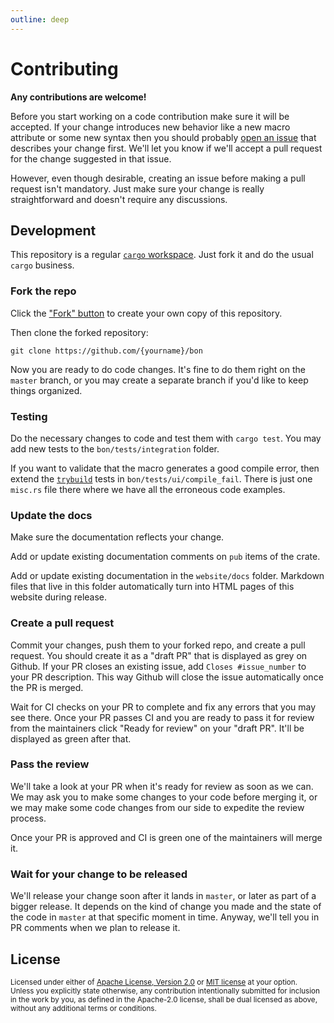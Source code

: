 ```yaml
---
outline: deep
---
```

# Contributing

**Any contributions are welcome!**

Before you start working on a code contribution make sure it will be accepted. If your change introduces new behavior like a new macro attribute or some new syntax then you should probably [open an issue](https://github.com/elastio/bon/issues) that describes your change first. We'll let you know if we'll accept a pull request for the change suggested in that issue.

However, even though desirable, creating an issue before making a pull request isn't mandatory. Just make sure your change is really straightforward and doesn't require any discussions.

## Development

This repository is a regular [`cargo` workspace](https://doc.rust-lang.org/book/ch14-03-cargo-workspaces.html). Just fork it and do the usual `cargo` business.

### Fork the repo

Click the ["Fork" button](https://github.com/elastio/bon/fork) to create your own copy of this repository.

Then clone the forked repository:

```
git clone https://github.com/{yourname}/bon
```

Now you are ready to do code changes. It's fine to do them right on the `master` branch, or you may create a separate branch if you'd like to keep things organized.

### Testing

Do the necessary changes to code and test them with `cargo test`. You may add new tests to the `bon/tests/integration` folder.

If you want to validate that the macro generates a good compile error, then extend the [`trybuild`](https://docs.rs/trybuild/latest/trybuild/) tests in `bon/tests/ui/compile_fail`. There is just one `misc.rs` file there where we have all the erroneous code examples.

### Update the docs

Make sure the documentation reflects your change.

Add or update existing documentation comments on `pub` items of the crate.

Add or update existing documentation in the `website/docs` folder. Markdown files that live in this folder automatically turn into HTML pages of this website during release.

### Create a pull request

Commit your changes, push them to your forked repo, and create a pull request. You should create it as a "draft PR" that is displayed as grey on Github. If your PR closes an existing issue, add `Closes #issue_number` to your PR description. This way Github will close the issue automatically once the PR is merged.

Wait for CI checks on your PR to complete and fix any errors that you may see there. Once your PR passes CI and you are ready to pass it for review from the maintainers click "Ready for review" on your "draft PR". It'll be displayed as green after that.

### Pass the review

We'll take a look at your PR when it's ready for review as soon as we can. We may ask you to make some changes to your code before merging it, or we may make some code changes from our side to expedite the review process.

Once your PR is approved and CI is green one of the maintainers will merge it.

### Wait for your change to be released

We'll release your change soon after it lands in `master`, or later as part of a bigger release. It depends on the kind of change you made and the state of the code in `master` at that specific moment in time. Anyway, we'll tell you in PR comments when we plan to release it.

## License

<sup>
Licensed under either of <a href="LICENSE-APACHE">Apache License, Version
2.0</a> or <a href="LICENSE-MIT">MIT license</a> at your option.
</sup>

<br>

<sub>
Unless you explicitly state otherwise, any contribution intentionally submitted
for inclusion in the work by you, as defined in the Apache-2.0 license, shall be
dual licensed as above, without any additional terms or conditions.
</sub>
